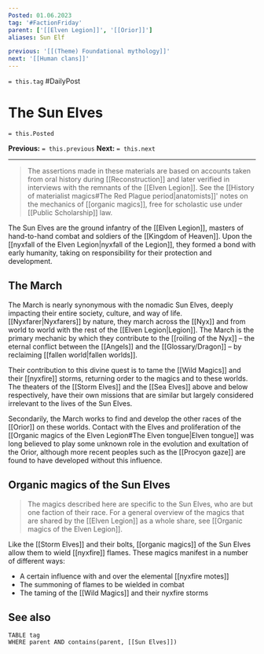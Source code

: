 ```yaml
---
Posted: 01.06.2023
tag: '#FactionFriday'
parent: ['[[Elven Legion]]', '[[Orior]]']
aliases: Sun Elf

previous: '[[(Theme) Foundational mythology]]'
next: '[[Human clans]]'
---
```

`= this.tag` #DailyPost
# The Sun Elves
`= this.Posted`

**Previous:** `= this.previous`
**Next:** `= this.next`

---

> The assertions made in these materials are based on accounts taken from oral history during [[Reconstruction]] and later verified in interviews with the remnants of the [[Elven Legion]]. See the [[History of materialist magics#The Red Plague period|anatomists]]' notes on the mechanics of [[organic magics]], free for scholastic use under [[Public Scholarship]] law.

The Sun Elves are the ground infantry of the [[Elven Legion]], masters of hand-to-hand combat and soldiers of the [[Kingdom of Heaven]]. Upon the [[nyxfall of the Elven Legion|nyxfall of the Legion]], they formed a bond with early humanity, taking on responsibility for their protection and development.

## The March

The March is nearly synonymous with the nomadic Sun Elves, deeply impacting their entire society, culture, and way of life. [[Nyxfarer|Nyxfarers]] by nature, they march across the [[Nyx]] and from world to world with the rest of the [[Elven Legion|Legion]]. The March is the primary mechanic by which they contribute to the [[roiling of the Nyx]] – the eternal conflict between the [[Angels]] and the [[Glossary/Dragon]] – by reclaiming [[fallen world|fallen worlds]].

Their contribution to this divine quest is to tame the [[Wild Magics]] and their [[nyxfire]] storms, returning order to the magics and to these worlds. The theaters of the [[Storm Elves]] and the [[Sea Elves]] above and below respectively, have their own missions that are similar but largely considered irrelevant to the lives of the Sun Elves.

Secondarily, the March works to find and develop the other races of the [[Orior]] on these worlds. Contact with the Elves and proliferation of the [[Organic magics of the Elven Legion#The Elven tongue|Elven tongue]] was long believed to play some unknown role in the evolution and exultation of the Orior, although more recent peoples such as the [[Procyon gaze]] are found to have developed without this influence.

## Organic magics of the Sun Elves

> The magics described here are specific to the Sun Elves, who are but one faction of their race. For a general overview of the magics that are shared by the [[Elven Legion]] as a whole share, see [[Organic magics of the Elven Legion]].

Like the [[Storm Elves]] and their bolts, [[organic magics]] of the Sun Elves allow them to wield [[nyxfire]] flames. These magics manifest in a number of different ways:

- A certain influence with and over the elemental [[nyxfire motes]]
- The summoning of flames to be wielded in combat
- The taming of the [[Wild Magics]] and their nyxfire storms

## See also

```dataview
TABLE tag
WHERE parent AND contains(parent, [[Sun Elves]])
```
